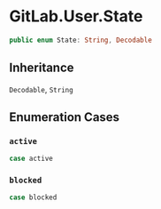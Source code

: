 # GitLab.User.State

``` swift
public enum State: String, Decodable 
```

## Inheritance

`Decodable`, `String`

## Enumeration Cases

### `active`

``` swift
case active
```

### `blocked`

``` swift
case blocked
```
